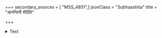 +++
secondary_sources = [ "MSS_4851",]
jsonClass = "Subhaashita"
title = "आनन्दिनी रोदिति"

+++

<details><summary>Text</summary>

आनन्दिनी रोदिति वा निकामं या दुःखिता हास्यरसं विधत्ते।  
रक्ता विरक्ता विरता रता च दुर्लक्ष्यचित्ता खलु वाणिनी या॥
</details>
